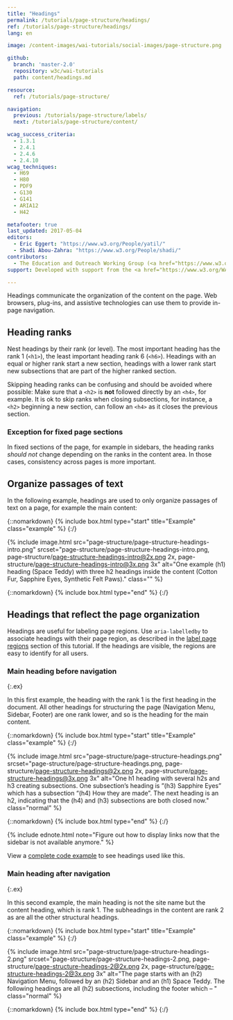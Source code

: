 ```yaml
---
title: "Headings"
permalink: /tutorials/page-structure/headings/
ref: /tutorials/page-structure/headings/
lang: en

image: /content-images/wai-tutorials/social-images/page-structure.png

github:
  branch: 'master-2.0'
  repository: w3c/wai-tutorials
  path: content/headings.md

resource:
  ref: /tutorials/page-structure/

navigation:
  previous: /tutorials/page-structure/labels/
  next: /tutorials/page-structure/content/

wcag_success_criteria:
  - 1.3.1
  - 2.4.1
  - 2.4.6
  - 2.4.10
wcag_techniques:
  - H69
  - H80
  - PDF9
  - G130
  - G141
  - ARIA12
  - H42

metafooter: true
last_updated: 2017-05-04
editors:
  - Eric Eggert: "https://www.w3.org/People/yatil/"
  - Shadi Abou-Zahra: "https://www.w3.org/People/shadi/"
contributors:
  - The Education and Outreach Working Group (<a href="https://www.w3.org/WAI/EO/">EOWG</a>)
support: Developed with support from the <a href="https://www.w3.org/WAI/ACT/">WAI-ACT project</a>, co-funded by the <strong>European Commission <abbr title="Information Society Technologies">IST</abbr> Programme</strong>.

---
```


Headings communicate the organization of the content on the page. Web browsers, plug-ins, and assistive technologies can use them to provide in-page navigation.

## Heading ranks

Nest headings by their rank (or level). The most important heading has the rank 1 (`<h1>`), the least important heading rank 6 (`<h6>`). Headings with an equal or higher rank start a new section, headings with a lower rank start new subsections that are part of the higher ranked section.

Skipping heading ranks can be confusing and should be avoided where possible: Make sure that a `<h2>` is **not** followed directly by an `<h4>`, for example. It is ok to skip ranks when closing subsections, for instance, a `<h2>` beginning a new section, can follow an `<h4>` as it closes the previous section.

### Exception for fixed page sections

In fixed sections of the page, for example in sidebars, the heading ranks _should not_ change depending on the ranks  in the content area. In those cases, consistency across pages is more important.

## Organize passages of text

In the following example, headings are used to only organize passages of text on a page, for example the main content:

{::nomarkdown}
{% include box.html type="start" title="Example" class="example" %}
{:/}

{% include image.html src="page-structure/page-structure-headings-intro.png" srcset="page-structure/page-structure-headings-intro.png, page-structure/page-structure-headings-intro@2x.png 2x, page-structure/page-structure-headings-intro@3x.png 3x" alt="One example (h1) heading (Space Teddy) with three h2 headings inside the content (Cotton Fur, Sapphire Eyes, Synthetic Felt Paws)." class="" %}

{::nomarkdown}
{% include box.html type="end" %}
{:/}

## Headings that reflect the page organization

Headings are useful for labeling page regions. Use `aria-labelledby` to associate headings with their page region, as described in the [label page regions](/tutorials/page-structure/labels/#using-aria-labelledby) section of this tutorial. If the headings are visible, the regions are easy to identify for all users.

### Main heading before navigation
{:.ex}

In this first example, the heading with the rank 1 is the first heading in the document. All other headings for structuring the page (Navigation Menu, Sidebar, Footer) are one rank lower, and so is the heading for the main content.

{::nomarkdown}
{% include box.html type="start" title="Example" class="example" %}
{:/}

{% include image.html src="page-structure/page-structure-headings.png" srcset="page-structure/page-structure-headings.png, page-structure/page-structure-headings@2x.png 2x, page-structure/page-structure-headings@3x.png 3x" alt="One h1 heading with several h2s and h3 creating subsections. One subsection’s heading is ”(h3) Sapphire Eyes” which has a subsection “(h4) How they are made”. The next heading is an h2, indicating that the (h4) and (h3) subsections are both closed now." class="normal" %}

{::nomarkdown}
{% include box.html type="end" %}
{:/}

{% include ednote.html note="Figure out how to display links now that the sidebar is not available anymore." %}

View a [complete code example](/tutorials/page-structure/example/) to see headings used like this.

### Main heading after navigation
{:.ex}

In this second example, the main heading is not the site name but the content heading, which is rank 1. The subheadings in the content are rank 2 as are all the other structural headings.

{::nomarkdown}
{% include box.html type="start" title="Example" class="example" %}
{:/}

{% include image.html src="page-structure/page-structure-headings-2.png" srcset="page-structure/page-structure-headings-2.png, page-structure/page-structure-headings-2@2x.png 2x, page-structure/page-structure-headings-2@3x.png 3x" alt="The page starts with an (h2) Navigation Menu, followed by an (h2) Sidebar and an (h1) Space Teddy. The following headings are all (h2) subsections, including the footer which – " class="normal" %}

{::nomarkdown}
{% include box.html type="end" %}
{:/}
